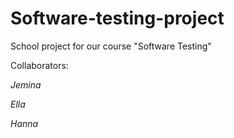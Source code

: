 # Software-testing-project
School project for our course "Software Testing"

Collaborators:

*Jemina*

*Ella*

*Hanna*
